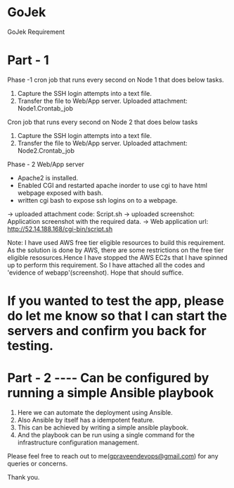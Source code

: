 # GoJek
GoJek Requirement

# Part - 1

Phase -1
cron job that runs every second on Node 1 that does below tasks.
1. Capture the SSH login attempts into a text file.
2. Transfer the file to Web/App server.
Uploaded attachment: Node1.Crontab_job

Cron job that runs every second on Node 2 that does below tasks
1. Capture the SSH login attempts into a text file.
2. Transfer the file to Web/App server.
Uploaded attachment: Node2.Crontab_job

Phase - 2
Web/App server
- Apache2 is installed.
- Enabled CGI and restarted apache inorder to use cgi to have html webpage exposed with bash.
- written cgi bash to expose ssh logins on to a webpage.

-> uploaded attachment code: Script.sh
-> uploaded screenshot: Application screenshot with the required data.
-> Web application url: http://52.14.188.168/cgi-bin/script.sh

Note: I have used AWS free tier eligible resources to build this requirement.
As the solution is done by AWS, there are some restrictions on the free tier eligible resosurces.Hence I have stopped the AWS EC2s that I have spinned up to perform this requirement. So I have attached all the codes and 'evidence of webapp'(screenshot). Hope that should suffice.
# If you wanted to test the app, please do let me know so that I can start the servers and confirm you back for testing.

# Part - 2 ---- Can be configured by running a simple Ansible playbook
1. Here we can automate the deployment using Ansible.
2. Also Ansible by itself has a idempotent feature.
3. This can be achieved by writing a simple ansible playbook.
4. And the playbook can be run using a single command for the infrastructure configuration management.

Please feel free to reach out to me(gpraveendevops@gmail.com) for any queries or concerns.

Thank you.






